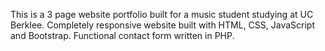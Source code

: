 

This is a 3 page website portfolio built for a music student studying at UC Berklee.
Completely responsive website built with HTML, CSS, JavaScript and Bootstrap.
Functional contact form written in PHP.
